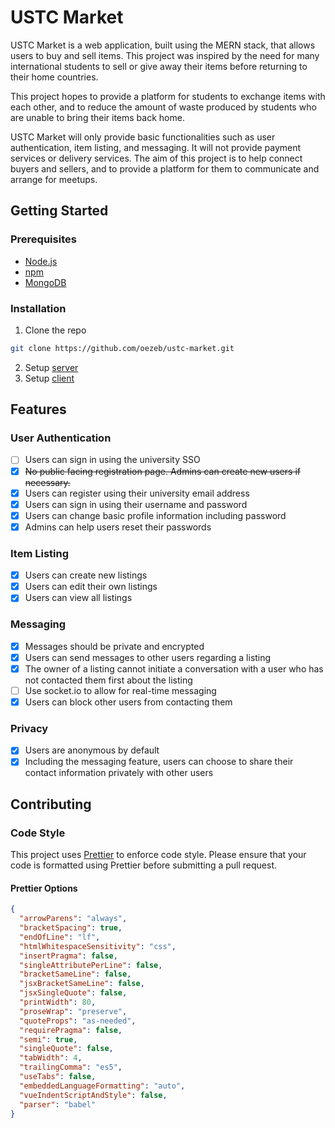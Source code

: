 # USTC Market

USTC Market is a web application, built using the MERN stack, that allows users to buy and sell items. This project was inspired by the need for many international students to sell or give away their items before returning to their home countries.

This project hopes to provide a platform for students to exchange items with each other, and to reduce the amount of waste produced by students who are unable to bring their items back home.

USTC Market will only provide basic functionalities such as user authentication, item listing, and messaging. It will not provide payment services or delivery services. The aim of this project is to help connect buyers and sellers, and to provide a platform for them to communicate and arrange for meetups.

## Getting Started

### Prerequisites

- [Node.js](https://nodejs.org/en/)
- [npm](https://www.npmjs.com/)
- [MongoDB](https://www.mongodb.com/)

### Installation

1. Clone the repo
```sh
git clone https://github.com/oezeb/ustc-market.git
```
2. Setup [server](./server/README.md#installation)
3. Setup [client](./client/README.md#installation)

## Features

### User Authentication

- [ ] Users can sign in using the university SSO
- [x] ~~No public facing registration page. Admins can create new users if necessary.~~
- [x] Users can register using their university email address
- [x] Users can sign in using their username and password
- [x] Users can change basic profile information including password
- [x] Admins can help users reset their passwords

### Item Listing

- [x] Users can create new listings
- [x] Users can edit their own listings
- [x] Users can view all listings

### Messaging

- [x] Messages should be private and encrypted
- [x] Users can send messages to other users regarding a listing
- [x] The owner of a listing cannot initiate a conversation with a user who has not contacted them first about the listing
- [ ] Use socket.io to allow for real-time messaging
- [x] Users can block other users from contacting them

### Privacy

- [x] Users are anonymous by default
- [x] Including the messaging feature, users can choose to share their contact information privately with other users

## Contributing

### Code Style

This project uses [Prettier](https://prettier.io/) to enforce code style. Please ensure that your code is formatted using Prettier before submitting a pull request.

#### Prettier Options

```json
{
  "arrowParens": "always",
  "bracketSpacing": true,
  "endOfLine": "lf",
  "htmlWhitespaceSensitivity": "css",
  "insertPragma": false,
  "singleAttributePerLine": false,
  "bracketSameLine": false,
  "jsxBracketSameLine": false,
  "jsxSingleQuote": false,
  "printWidth": 80,
  "proseWrap": "preserve",
  "quoteProps": "as-needed",
  "requirePragma": false,
  "semi": true,
  "singleQuote": false,
  "tabWidth": 4,
  "trailingComma": "es5",
  "useTabs": false,
  "embeddedLanguageFormatting": "auto",
  "vueIndentScriptAndStyle": false,
  "parser": "babel"
}
```

